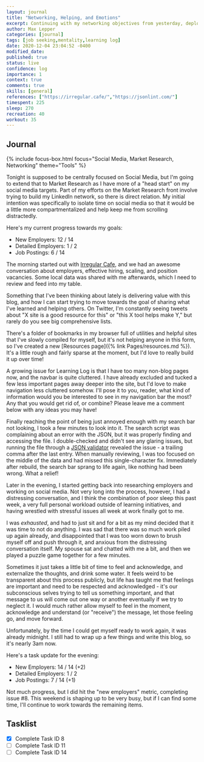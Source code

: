 ```yaml
---
layout: journal
title: "Networking, Helping, and Emotions"
excerpt: Continuing with my networking objectives from yesterday, deploying a new Resources page for helpful links, and working with emotions.
author: Max Lepper
categories: [journal]
tags: [job seeking,mentality,learning log]
date: 2020-12-04 23:04:52 -0400
modified_date:
published: true
status: live
confidence: log
importance: 1
context: true
comments: true
skills: [general]
references: ["https://irregular.cafe/","https://jsonlint.com/"]
timespent: 225
sleep: 270
recreation: 40
workout: 35
---
```


## Journal

{% include focus-box.html focus="Social Media, Market Research, Networking" theme="Tools" %}

Tonight is supposed to be centrally focused on Social Media, but I'm going to extend that to Market Research as I have more of a "head start" on my social media targets. Part of my efforts on the Market Research front involve trying to build my LinkedIn network, so there is direct relation. My initial intention was specifically to isolate time on social media so that it would be a little more compartmentalized and help keep me from scrolling distractedly.

Here's my current progress towards my goals:

- New Employers: 12 / 14
- Detailed Employers: 1 / 2
- Job Postings: 6 / 14

The morning started out with [Irregular Cafe]({{page.references[0]}}), and we had an awesome conversation about employers, effective hiring, scaling, and position vacancies. Some local data was shared with me afterwards, which I need to review and feed into my table.

Something that I've been thinking about lately is delivering value with this blog, and how I can start trying to move towards the goal of sharing what I've learned and helping others. On Twitter, I'm constantly seeing tweets about "X site is a good resource for this" or "this X tool helps make Y," but rarely do you see big comprehensive lists.

There's a folder of bookmarks in my browser full of utilities and helpful sites that I've slowly compiled for myself, but it's not helping anyone in this form, so I've created a new [Resources page]({% link Pages/resources.md %}). It's a little rough and fairly sparse at the moment, but I'd love to really build it up over time!

A growing issue for Learning Log is that I have too many non-blog pages now, and the navbar is quite cluttered. I have already excluded and tucked a few less important pages away deeper into the site, but I'd love to make navigation less cluttered somehow. I'll pose it to you, reader, what kind of information would you be interested to see in my navigation bar the most? Any that you would get rid of, or combine? Please leave me a comment below with any ideas you may have!

Finally reaching the point of being just annoyed enough with my search bar not looking, I took a few minutes to look into it. The search script was complaining about an error with the JSON, but it was properly finding and accessing the file. I double-checked and didn't see any glaring issues, but running the file through a [JSON validator]({{page.references[1]}}) revealed the issue - a trailing comma after the last entry. When manually reviewing, I was too focused on the middle of the data and had missed this single-character fix. Immediately after rebuild, the search bar sprang to life again, like nothing had been wrong. What a relief!

Later in the evening, I started getting back into researching employers and working on social media. Not very long into the process, however, I had a distressing conversation, and I think the combination of poor sleep this past week, a very full personal workload outside of learning initiatives, and having wrestled with stressful issues all week at work finally got to me.

I was _exhausted_, and had to just sit and for a bit as my mind decided that it was time to not do anything. I was sad that there was so much work piled up again already, and disappointed that I was too worn down to brush myself off and push through it, and anxious from the distressing conversation itself. My spouse sat and chatted with me a bit, and then we played a puzzle game together for a few minutes.

Sometimes it just takes a little bit of time to feel and acknowledge, and externalize the thoughts, and drink some water. It feels weird to be transparent about this process publicly, but life has taught me that feelings are important and need to be respected and acknowledged - it's our subconscious selves trying to tell us something important, and that message to us will come out one way or another eventually if we try to neglect it. I would much rather allow myself to feel in the moment, acknowledge and understand (or "receive") the message, let those feeling go, and move forward.

Unfortunately, by the time I could get myself ready to work again, it was already midnight. I still had to wrap up a few things and write this blog, so it's nearly 3am now.

Here's a task update for the evening:

- New Employers: 14 / 14 (+2)
- Detailed Employers: 1 / 2
- Job Postings: 7 / 14 (+1)

Not much progress, but I did hit the "new employers" metric, completing issue #8. This weekend is shaping up to be very busy, but if I can find some time, I'll continue to work towards the remaining items.

## Tasklist

- [x] Complete Task ID 8
- [ ] Complete Task ID 11
- [ ] Complete Task ID 14
